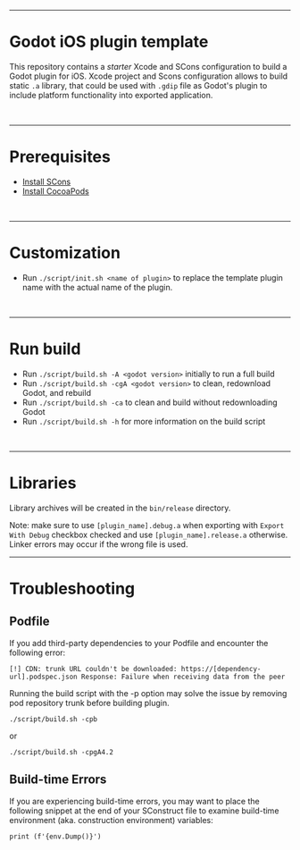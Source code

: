 ___

# Godot iOS plugin template

This repository contains a *starter* Xcode and SCons configuration to build a Godot plugin for iOS.
Xcode project and Scons configuration allows to build static `.a` library, that could be used with `.gdip` file as Godot's plugin to include platform functionality into exported application.

<br/>

___

# Prerequisites

- [Install SCons](https://scons.org/doc/production/HTML/scons-user/ch01s02.html)
- [Install CocoaPods](https://guides.cocoapods.org/using/getting-started.html)

<br/>

___

# Customization

- Run `./script/init.sh <name of plugin>` to replace the template plugin name with the actual name of the plugin.

<br/>

___

# Run build

- Run `./script/build.sh -A <godot version>` initially to run a full build
- Run `./script/build.sh -cgA <godot version>` to clean, redownload Godot, and rebuild
- Run `./script/build.sh -ca` to clean and build without redownloading Godot
- Run `./script/build.sh -h` for more information on the build script

<br/>

___

# Libraries

Library archives will be created in the `bin/release` directory.

Note: make sure to use `[plugin_name].debug.a` when exporting with `Export With Debug` checkbox checked and use `[plugin_name].release.a` otherwise.  Linker errors may occur if the wrong file is used.

___

# Troubleshooting

## Podfile

If you add third-party dependencies to your Podfile and encounter the following error:

```
[!] CDN: trunk URL couldn't be downloaded: https://[dependency-url].podspec.json Response: Failure when receiving data from the peer
```

Running the build script with the -p option may solve the issue by removing pod repository trunk before building plugin.

`./script/build.sh -cpb`

or

`./script/build.sh -cpgA4.2`

## Build-time Errors

If you are experiencing build-time errors, you may want to place the following snippet at the end of your SConstruct file to examine build-time environment (aka. construction environment) variables:

`print (f'{env.Dump()}')`
